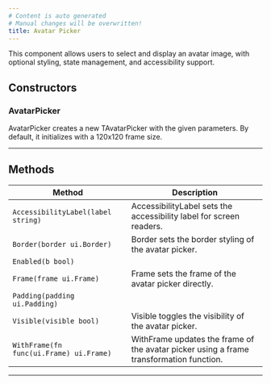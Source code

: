 ```yaml
---
# Content is auto generated
# Manual changes will be overwritten!
title: Avatar Picker
---
```

This component allows users to select and display an avatar image,
with optional styling, state management, and accessibility support.

## Constructors
### AvatarPicker
AvatarPicker creates a new TAvatarPicker with the given parameters.
By default, it initializes with a 120x120 frame size.

---
## Methods
| Method | Description |
|--------| ------------|
| `AccessibilityLabel(label string)` | AccessibilityLabel sets the accessibility label for screen readers. |
| `Border(border ui.Border)` | Border sets the border styling of the avatar picker. |
| `Enabled(b bool)` |  |
| `Frame(frame ui.Frame)` | Frame sets the frame of the avatar picker directly. |
| `Padding(padding ui.Padding)` |  |
| `Visible(visible bool)` | Visible toggles the visibility of the avatar picker. |
| `WithFrame(fn func(ui.Frame) ui.Frame)` | WithFrame updates the frame of the avatar picker using a frame transformation function. |
---

